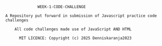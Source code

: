                   WEEK-1-CODE-CHALLENGE
    
    A Repository put forward in submission of Javascript practice code challenges

        All code challenges made use of JavaScript AND HTML

          MIT LICENCE: Copyright (c) 2025 Denniskaranja2023